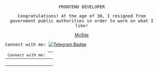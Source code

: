   <p align="center"><samp> FRONTEND DEVELOPER  </samp></p>
 
 <p align="center">
  <samp>
    Сongratulations! At the age of 30, I resigned from government public authorities in order to work on what I like! 
    </samp>
</p>
<p align="center"> <a href="https://andriivnav.if.ua/portfolio_2023/">MySite</a> </p>


 <samp> Connect with me: </samp> [![Telegram Badge](https://img.shields.io/badge/-ViktoriiaSmith-white?style=flat&logo=Telegram&logoColor=dark)](https://t.me/La_vie_chocolat) 


<table width="100%" align="center">
	<thead>
		<td span="col"> <samp> Connect with me: </samp></td>
		<th span="col"> <samp> <a href="https://img.shields.io/badge/-ViktoriiaSmith-white?style=flat&logo=Telegram&logoColor=dark" (https://t.me/La_vie_chocolat) 
</samp></th>	
	</thead>
<tr>
	<td><p align="center">   </td>
